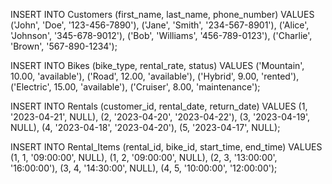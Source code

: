 INSERT INTO Customers (first_name, last_name, phone_number) VALUES
('John', 'Doe', '123-456-7890'),
('Jane', 'Smith', '234-567-8901'),
('Alice', 'Johnson', '345-678-9012'),
('Bob', 'Williams', '456-789-0123'),
('Charlie', 'Brown', '567-890-1234');

INSERT INTO Bikes (bike_type, rental_rate, status) VALUES
('Mountain', 10.00, 'available'),
('Road', 12.00, 'available'),
('Hybrid', 9.00, 'rented'),
('Electric', 15.00, 'available'),
('Cruiser', 8.00, 'maintenance');

INSERT INTO Rentals (customer_id, rental_date, return_date) VALUES
(1, '2023-04-21', NULL),
(2, '2023-04-20', '2023-04-22'),
(3, '2023-04-19', NULL),
(4, '2023-04-18', '2023-04-20'),
(5, '2023-04-17', NULL);

INSERT INTO Rental_Items (rental_id, bike_id, start_time, end_time) VALUES
(1, 1, '09:00:00', NULL),
(1, 2, '09:00:00', NULL),
(2, 3, '13:00:00', '16:00:00'),
(3, 4, '14:30:00', NULL),
(4, 5, '10:00:00', '12:00:00');

